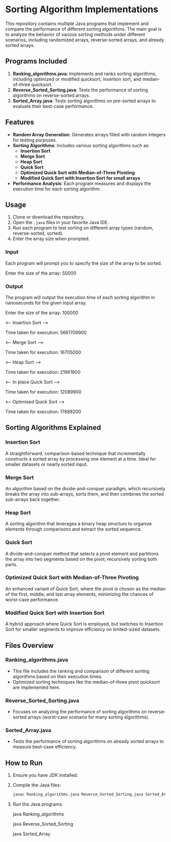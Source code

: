 # Sorting Algorithm Implementations

This repository contains multiple Java programs that implement and compare the performance of different sorting algorithms. The main goal is to analyze the behavior of various sorting methods under different scenarios, including randomized arrays, reverse-sorted arrays, and already sorted arrays.

## Programs Included

1. **Ranking_algorithms.java**: Implements and ranks sorting algorithms, including optimized or modified quicksort, insertion sort, and median-of-three quicksort.
2. **Reverse_Sorted_Sorting.java**: Tests the performance of sorting algorithms on reverse-sorted arrays.
3. **Sorted_Array.java**: Tests sorting algorithms on pre-sorted arrays to evaluate their best-case performance.

## Features

- **Random Array Generation**: Generates arrays filled with random integers for testing purposes.
- **Sorting Algorithms**: Includes various sorting algorithms such as:
  - **Insertion Sort**
  - **Merge Sort**
  - **Heap Sort**
  - **Quick Sort**
  - **Optimized Quick Sort with Median-of-Three Pivoting**
  - **Modified Quick Sort with Insertion Sort for small arrays**
- **Performance Analysis**: Each program measures and displays the execution time for each sorting algorithm.

## Usage

1. Clone or download the repository.
2. Open the `.java` files in your favorite Java IDE.
3. Run each program to test sorting on different array types (random, reverse-sorted, sorted).
4. Enter the array size when prompted.

### Input

Each program will prompt you to specify the size of the array to be sorted.

Enter the size of the array:
50000

### Output

The program will output the execution time of each sorting algorithm in nanoseconds for the given input array.

Enter the size of the array:
100000

<-- Insertion Sort -->

Time taken for execution: 5661709900

<-- Merge Sort -->

Time taken for execution: 16705000

<-- Heap Sort -->

Time taken for execution: 21961800

<-- In place Quick Sort -->

Time taken for execution: 12089900

<-- Optimised Quick Sort -->

Time taken for execution: 17688200

## Sorting Algorithms Explained

### Insertion Sort

A straightforward, comparison-based technique that incrementally constructs a sorted array by processing one element at a time. Ideal for smaller datasets or nearly sorted input.

### Merge Sort

An algorithm based on the divide-and-conquer paradigm, which recursively breaks the array into sub-arrays, sorts them, and then combines the sorted sub-arrays back together.

### Heap Sort

A sorting algorithm that leverages a binary heap structure to organize elements through comparisons and extract the sorted sequence.

### Quick Sort

A divide-and-conquer method that selects a pivot element and partitions the array into two segments based on the pivot, recursively sorting both parts.

### Optimized Quick Sort with Median-of-Three Pivoting

An enhanced variant of Quick Sort, where the pivot is chosen as the median of the first, middle, and last array elements, minimizing the chances of worst-case performance.

### Modified Quick Sort with Insertion Sort

A hybrid approach where Quick Sort is employed, but switches to Insertion Sort for smaller segments to improve efficiency on limited-sized datasets.

## Files Overview

### Ranking_algorithms.java

- This file includes the ranking and comparison of different sorting algorithms based on their execution times.
- Optimized sorting techniques like the median-of-three pivot quicksort are implemented here.

### Reverse_Sorted_Sorting.java

- Focuses on analyzing the performance of sorting algorithms on reverse-sorted arrays (worst-case scenario for many sorting algorithms).

### Sorted_Array.java

- Tests the performance of sorting algorithms on already sorted arrays to measure best-case efficiency.

## How to Run

1. Ensure you have JDK installed.
2. Compile the Java files:
   ```bash
   javac Ranking_algorithms.java Reverse_Sorted_Sorting.java Sorted_Array.java
   ```
3. Run the Java programs:
   
   java Ranking_algorithms
   
   java Reverse_Sorted_Sorting
   
   java Sorted_Array
